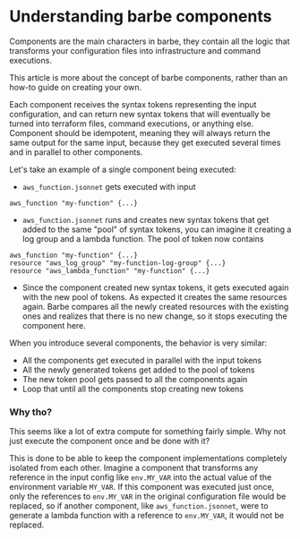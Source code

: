 # Understanding barbe components

Components are the main characters in barbe, they contain all the logic that transforms your configuration files into infrastructure and command executions.

This article is more about the concept of barbe components, rather than an how-to guide on creating your own.

Each component receives the syntax tokens representing the input configuration, and can return new syntax tokens that will eventually be turned into terraform files, command executions, or anything else. Component should be idempotent, meaning they will always return the same output for the same input, because they get executed several times and in parallel to other components.

Let's take an example of a single component being executed:

- `aws_function.jsonnet` gets executed with input
```hlc
aws_function "my-function" {...}
```
- `aws_function.jsonnet` runs and creates new syntax tokens that get added to the same "pool" of syntax tokens, you can imagine it creating a log group and a lambda function. The pool of token now contains
```hlc
aws_function "my-function" {...}
resource "aws_log_group" "my-function-log-group" {...}
resource "aws_lambda_function" "my-function" {...}
```
- Since the component created new syntax tokens, it gets executed again with the new pool of tokens. As expected it creates the same resources again. Barbe compares all the newly created resources with the existing ones and realizes that there is no new change, so it stops executing the component here.

When you introduce several components, the behavior is very similar:
- All the components get executed in parallel with the input tokens
- All the newly generated tokens get added to the pool of tokens
- The new token pool gets passed to all the components again
- Loop that until all the components stop creating new tokens

### Why tho?

This seems like a lot of extra compute for something fairly simple. Why not just execute the component once and be done with it?

This is done to be able to keep the component implementations completely isolated from each other. 
Imagine a component that transforms any reference in the input config like `env.MY_VAR` into the actual value of the environment variable `MY_VAR`. If this component was executed just once, only the references to `env.MY_VAR` in the original configuration file would be replaced, so if another component, like `aws_function.jsonnet`, were to generate a lambda function with a reference to `env.MY_VAR`, it would not be replaced.